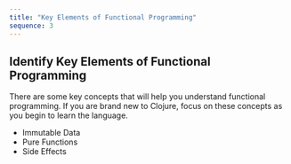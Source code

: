 ```yaml
---
title: "Key Elements of Functional Programming"
sequence: 3
---
```


## Identify Key Elements of Functional Programming

There are some key concepts that will help you understand functional programming. If you are brand new to Clojure, focus on these concepts as you begin to learn the language.

* Immutable Data
* Pure Functions
* Side Effects